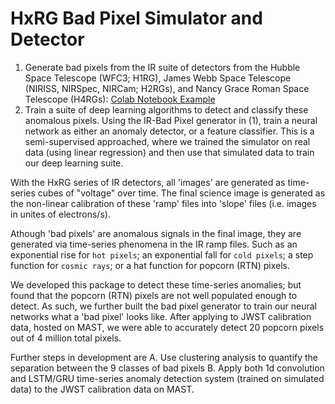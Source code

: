 # HxRG Bad Pixel Simulator and Detector

1. Generate bad pixels from the IR suite of detectors from the Hubble Space Telescope (WFC3; H1RG), James Webb Space Telescope (NIRISS, NIRSpec, NIRCam; H2RGs), and Nancy Grace Roman Space Telescope (H4RGs): [Colab Notebook Example](https://colab.research.google.com/drive/19rlGf9JmCdjtxK4HMUUkLMdYoQi1Rdqo?usp=sharing)
2. Train a suite of deep learning algorithms to detect and classify these anomalous pixels. Using the IR-Bad Pixel generator in (1), train a neural network as either an anomaly detector, or a feature classifier. This is a semi-supervised approached, where we trained the simulator on real data (using linear regression) and then use that simulated data to train our deep learning suite.

With the HxRG series of IR detectors, all 'images' are generated as time-series cubes of "voltage" over time. The final science image is generated as the non-linear calibration of these 'ramp' files into 'slope' files (i.e. images in unites of electrons/s).

Athough 'bad pixels' are anomalous signals in the final image, they are generated via time-series phenomena in the IR ramp files. Such as an exponential rise for `hot pixels`; an exponential fall for `cold pixels`; a step function for `cosmic rays`; or a hat function for popcorn (RTN) pixels.

We developed this package to detect these time-series anomalies; but found that the popcorn (RTN) pixels are not well populated enough to detect. As such, we further built the bad pixel generator to train our neural networks what a 'bad pixel' looks like. After applying to JWST calibration data, hosted on MAST, we were able to accurately detect 20 popcorn pixels out of 4 million total pixels.

Further steps in development are 
A. Use clustering analysis to quantify the separation between the 9 classes of bad pixels
B. Apply both 1d convolution and LSTM/GRU time-series anomaly detection system (trained on simulated data) to the JWST calibration data on MAST.
